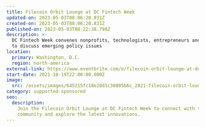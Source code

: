 ```yaml
---
title: Filecoin Orbit Lounge at DC Fintech Week
updated-on: 2023-05-03T08:06:20.831Z
created-on: 2023-05-03T08:06:20.831Z
published-on: 2023-05-03T08:22:38.798Z
description: >-
  DC Fintech Week convenes nonprofits, technologists, entrepreneurs and regulators
  to discuss emerging policy issues
location:
  primary: Washington, D.C.
  region: north-america
external-link: https://www.eventbrite.com/e/filecoin-orbit-lounge-at-dc-fintech-week-tickets-182039955407
start-date: 2021-10-19T22:00:00.000Z
image:
  src: /assets/images/645215fc18e20d1c30805b6c_2021-filecoin-orbit-lounge-event.png
category: supported-sponsored
seo:
  description:
    Join the Filecoin Orbit Lounge at DC Fintech Week to connect with the
    community and explore the latest innovations.
---
```

